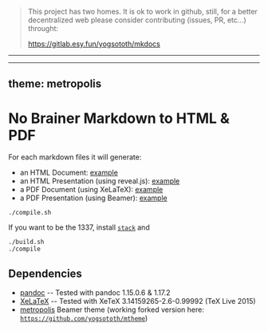 > This project has two homes.
> It is ok to work in github, still, for a better decentralized web
> please consider contributing (issues, PR, etc...) throught:
>
> https://gitlab.esy.fun/yogsototh/mkdocs

---


---
theme: metropolis
---
# No Brainer Markdown to HTML & PDF

For each markdown files it will generate:

- an HTML Document: [example](https://yogsototh.github.io/mkdocs/druid/druid.html)
- an HTML Presentation (using reveal.js): [example](https://yogsototh.github.com/mkdocs/druid/druid.reveal.html)
- a PDF Document (using XeLaTeX): [example](https://yogsototh.github.io/mkdocs/druid/druid.pdf)
- a PDF Presentation (using Beamer): [example](https://yogsototh.github.io/mkdocs/druid/druid.beamer.pdf)

~~~
./compile.sh
~~~

If you want to be the 1337, install [`stack`](http://haskellstack.org)
and

~~~
./build.sh
./compile
~~~

## Dependencies

- [pandoc](http://pandoc.org) -- Tested with pandoc 1.15.0.6 & 1.17.2
- [XeLaTeX](http://xelatex.org) -- Tested with XeTeX 3.14159265-2.6-0.99992 (TeX Live 2015)
- [metropolis](https://github.com/matze/mtheme)
  Beamer theme (working forked version here:
  [`https://github.com/yogsototh/mtheme`](https://github.com/yogsototh/mtheme))

